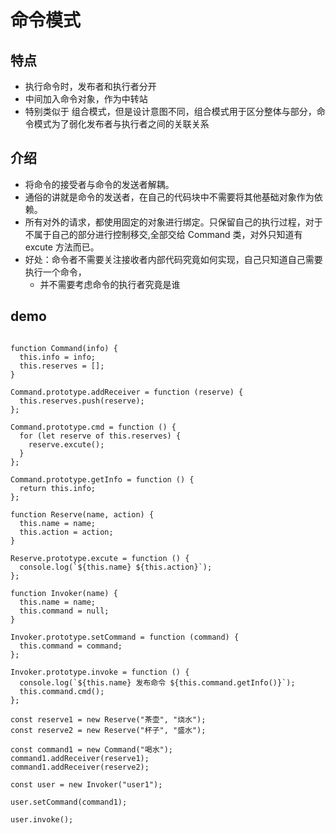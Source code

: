 # 命令模式

## 特点

- 执行命令时，发布者和执行者分开
- 中间加入命令对象，作为中转站
- 特别类似于 组合模式，但是设计意图不同，组合模式用于区分整体与部分，命令模式为了弱化发布者与执行者之间的关联关系

## 介绍

- 将命令的接受者与命令的发送者解耦。
- 通俗的讲就是命令的发送者，在自己的代码块中不需要将其他基础对象作为依赖。
- 所有对外的请求，都使用固定的对象进行绑定。只保留自己的执行过程，对于不属于自己的部分进行控制移交,全部交给 Command 类，对外只知道有 excute 方法而已。
- 好处：命令者不需要关注接收者内部代码究竟如何实现，自己只知道自己需要执行一个命令，
  - 并不需要考虑命令的执行者究竟是谁

## demo

```language = javascript

function Command(info) {
  this.info = info;
  this.reserves = [];
}

Command.prototype.addReceiver = function (reserve) {
  this.reserves.push(reserve);
};

Command.prototype.cmd = function () {
  for (let reserve of this.reserves) {
    reserve.excute();
  }
};

Command.prototype.getInfo = function () {
  return this.info;
};

function Reserve(name, action) {
  this.name = name;
  this.action = action;
}

Reserve.prototype.excute = function () {
  console.log(`${this.name} ${this.action}`);
};

function Invoker(name) {
  this.name = name;
  this.command = null;
}

Invoker.prototype.setCommand = function (command) {
  this.command = command;
};

Invoker.prototype.invoke = function () {
  console.log(`${this.name} 发布命令 ${this.command.getInfo()}`);
  this.command.cmd();
};

const reserve1 = new Reserve("茶壶", "烧水");
const reserve2 = new Reserve("杯子", "盛水");

const command1 = new Command("喝水");
command1.addReceiver(reserve1);
command1.addReceiver(reserve2);

const user = new Invoker("user1");

user.setCommand(command1);

user.invoke();


```
